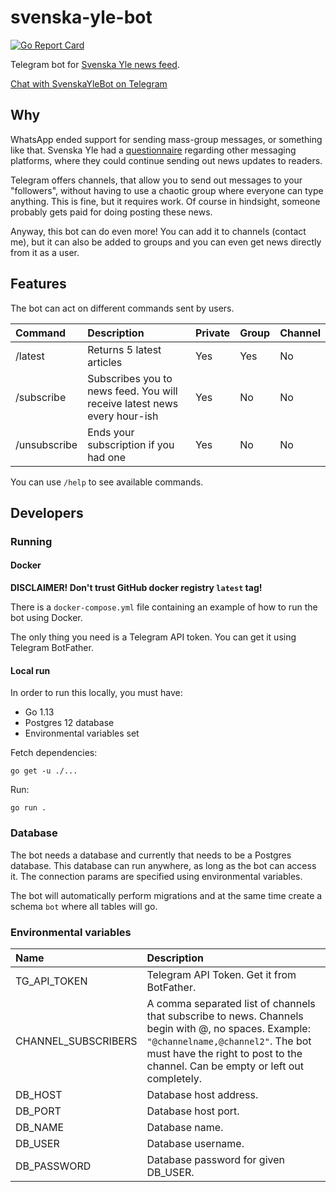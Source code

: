 # svenska-yle-bot

[![Go Report Card](https://goreportcard.com/badge/github.com/osoderholm/svenska-yle-bot)](https://goreportcard.com/report/github.com/osoderholm/svenska-yle-bot)

Telegram bot for [Svenska Yle news feed](https://svenska.yle.fi).

[Chat with SvenskaYleBot on Telegram](https://t.me/SvenskaYleBot)

## Why

WhatsApp ended support for sending mass-group messages, or something like that. 
Svenska Yle had a [questionnaire](https://svenska.yle.fi/artikel/2019/12/12/whatsapp-stoppade-grupputskicken-hjalp-oss-att-hitta-nya-satt-att-na-dig) regarding other messaging platforms, 
where they could continue sending out news updates to readers.

Telegram offers channels, that allow you to send out messages to your "followers", 
without having to use a chaotic group where everyone can type anything. 
This is fine, but it requires work. Of course in hindsight, someone probably gets paid for doing posting these news.

Anyway, this bot can do even more! You can add it to channels (contact me), 
but it can also be added to groups and you can even get news directly from it as a user.

## Features

The bot can act on different commands sent by users.

| Command | Description | Private | Group | Channel |
|:---------|:------------|---------|-------|---------|
| /latest | Returns 5 latest articles| Yes | Yes | No |
| /subscribe | Subscribes you to news feed. You will receive latest news every hour-ish | Yes | No | No |
| /unsubscribe | Ends your subscription if you had one | Yes | No | No |

You can use `/help` to see available commands.

## Developers

### Running

#### Docker

**DISCLAIMER! Don't trust GitHub docker registry `latest` tag!**

There is a `docker-compose.yml` file containing an example of how to run the bot using Docker.

The only thing you need is a Telegram API token. You can get it using Telegram BotFather.

#### Local run
In order to run this locally, you must have: 

* Go 1.13
* Postgres 12 database
* Environmental variables set

Fetch dependencies:

    go get -u ./...
    
Run:

    go run .

### Database

The bot needs a database and currently that needs to be a Postgres database. 
This database can run anywhere, as long as the bot can access it. 
The connection params are specified using environmental variables.

The bot will automatically perform migrations and at the same time create a schema `bot` where all tables will go.

### Environmental variables

| Name | Description |
|:-----|:------------|
| TG_API_TOKEN | Telegram API Token. Get it from BotFather. |
| CHANNEL_SUBSCRIBERS | A comma separated list of channels that subscribe to news. Channels begin with @, no spaces. Example: `"@channelname,@channel2"`. The bot must have the right to post to the channel. Can be empty or left out completely. |
| DB_HOST | Database host address. |
| DB_PORT | Database host port. |
| DB_NAME | Database name. |
| DB_USER | Database username. |
| DB_PASSWORD | Database password for given DB_USER. |    
